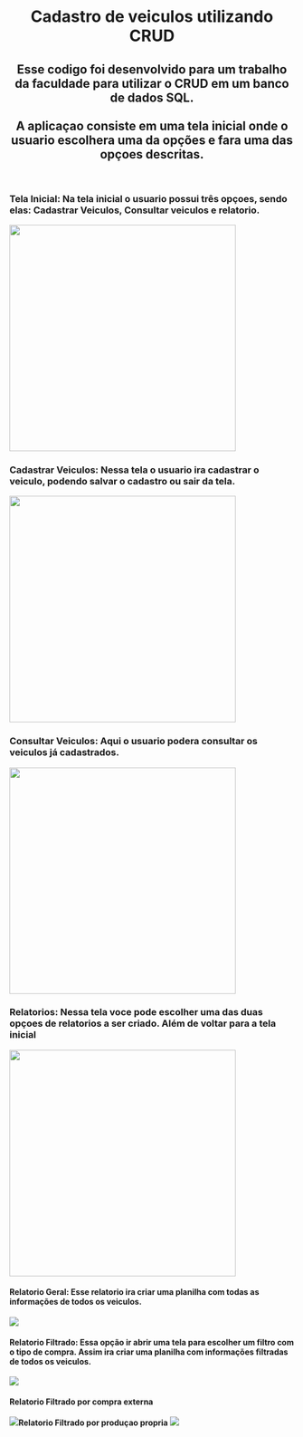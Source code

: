 <body>
<header>
<h1>Cadastro de veiculos utilizando CRUD</h1>
<h2>Esse codigo foi desenvolvido para um trabalho da faculdade para utilizar o CRUD em um banco de dados SQL.<br><br>A aplicaçao consiste em uma tela inicial onde o usuario escolhera uma da opções e fara uma das opçoes descritas.
</h2>
</header>    
<main>
<h3><b>Tela Inicial:</b> Na tela inicial o usuario possui três opçoes, sendo elas: Cadastrar Veiculos, Consultar veiculos e relatorio.</h3>
<img src="https://github.com/Salatielbg/Cadastro-de-veiculos/assets/133972801/dc7d1f05-9952-45cd-b689-8b8f349bf7dc" width="500px" style="width: auto; height: 400px;">
    
<h3><b>Cadastrar Veiculos:</b> Nessa tela o usuario ira cadastrar o veiculo, podendo salvar o cadastro ou sair da tela.</h3>
<img src="https://github.com/Salatielbg/Cadastro-de-veiculos/assets/133972801/cd90545b-02fd-4418-bada-225cd0c635ec" width="500px" style="width: auto; height: 400px;">

<h3><b>Consultar Veiculos:</b> Aqui o usuario podera consultar os veiculos já cadastrados.</h3>
<img src="https://github.com/Salatielbg/Cadastro-de-veiculos/assets/133972801/4251e518-66c9-44a4-bf62-6b428ed58f8a" width="500px" style="width: auto; height: 400px;">

<h3><b>Relatorios:</b> Nessa tela voce pode escolher uma das duas opçoes de relatorios a ser criado. Além de voltar para a tela inicial</h3>
<img src="https://github.com/Salatielbg/Cadastro-de-veiculos/assets/133972801/30c2c63e-cc92-4274-94dc-c6caf1641cf6" width="500px" style="width: auto; height: 400px;">

<h4><b>Relatorio Geral:</b> Esse relatorio ira criar uma planilha com todas as informações de todos os veiculos.</h4>
<img src="https://github.com/Salatielbg/Cadastro-de-veiculos/assets/133972801/ad4352f0-af1c-4a21-a05d-5a4585edd04f">


<h4><b>Relatorio Filtrado:</b> Essa opção ir abrir uma tela para escolher um filtro com o tipo de compra. Assim ira criar uma planilha com informações filtradas de todos os veiculos.</h4>
<img src="https://github.com/Salatielbg/Cadastro-de-veiculos/assets/133972801/26cc45d1-2562-4815-8d2b-909182ddf4c1">

<h4><b>Relatorio Filtrado por compra externa</b></h4>
<img src="https://github.com/Salatielbg/Cadastro-de-veiculos/assets/133972801/22ec471a-d710-4b6f-b119-759a1484a810"
   

<h4><b>Relatorio Filtrado por produçao propria</b></h4>
<img src="https://github.com/Salatielbg/Cadastro-de-veiculos/assets/133972801/d62093b8-8b1f-4338-9ad0-d09abac57145">

</main>
<footer></footer




</body>
